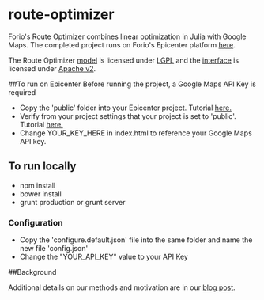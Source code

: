 route-optimizer
===============

Forio's Route Optimizer combines linear optimization in Julia with Google Maps. The completed project runs on Forio's Epicenter platform [here](https://forio.com/app/showcase/route-optimizer/).

The Route Optimizer [model](https://github.com/forio/route-optimizer/tree/master/model) is licensed under [LGPL](https://github.com/forio/route-optimizer/tree/master/LGPL_LICENSE.txt) and the [interface](https://github.com/forio/route-optimizer/tree/master/src) is licensed under [Apache v2](https://github.com/forio/route-optimizer/tree/master/Apache_LICENSE.txt).

##To run on Epicenter
Before running the project, a Google Maps API Key is required

- Copy the 'public' folder into your Epicenter project. Tutorial [here.](https://forio.com/epicenter/docs/public/project_admin/#upload)
- Verify from your project settings that your project is set to 'public'. Tutorial [here.](https://forio.com/epicenter/docs/public/updating_your_settings/#general-settings)
- Change YOUR_KEY_HERE in index.html to reference your Google Maps API key.

## To run locally
- npm install
- bower install
- grunt production or grunt server

### Configuration
- Copy the 'configure.default.json' file into the same folder and name the new file 'config.json'
- Change the "YOUR_API_KEY" value to your API Key

##Background

Additional details on our methods and motivation are in our [blog post](http://forio.com/about/blog/route-optimizer-julia-google-maps-epicenter/).
